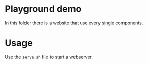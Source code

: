 <!--
SPDX-FileCopyrightText: 2021 NOI Techpark <digital@noi.bz.it>
SPDX-FileCopyrightText: 2021 STA <info@sta.bz.it>

SPDX-License-Identifier: AGPL-3.0-or-later
-->

# Playground demo

In this folder there is a website that use every single components.

# Usage

Use the `serve.sh` file to start a webserver.